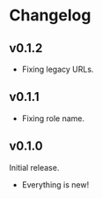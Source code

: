 # Changelog

## v0.1.2

- Fixing legacy URLs.

## v0.1.1

- Fixing role name.

## v0.1.0

Initial release.

- Everything is new!
